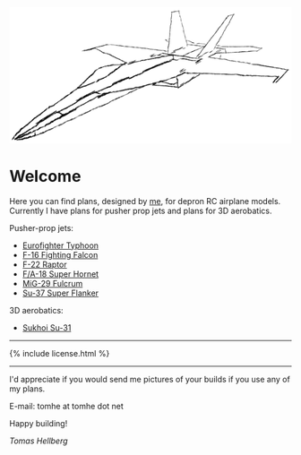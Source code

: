 ![F/A-18 sketch](fa-18-sketch.png)

# Welcome

Here you can find plans, designed by [me](https://tomhe.net), for depron RC airplane models. Currently I have plans for pusher prop jets and plans for 3D aerobatics.

Pusher-prop jets:
* [Eurofighter Typhoon](/eurofighter/)
* [F-16 Fighting Falcon](/f-16/)
* [F-22 Raptor](/f-22/)
* [F/A-18 Super Hornet](/fa-18/)
* [MiG-29 Fulcrum](/mig-29/)
* [Su-37 Super Flanker](/su-37/)

3D aerobatics:
* [Sukhoi Su-31](/su-31/)

* * *

{% include license.html %}

* * *

I'd appreciate if you would send me pictures of your builds if you use any of my plans.

E-mail: tomhe at tomhe dot net

Happy building!

*Tomas Hellberg*
